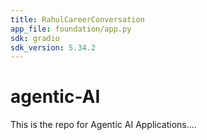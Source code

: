 ```yaml
---
title: RahulCareerConversation
app_file: foundation/app.py
sdk: gradio
sdk_version: 5.34.2
---
```

# agentic-AI
This is the repo for Agentic AI Applications....
